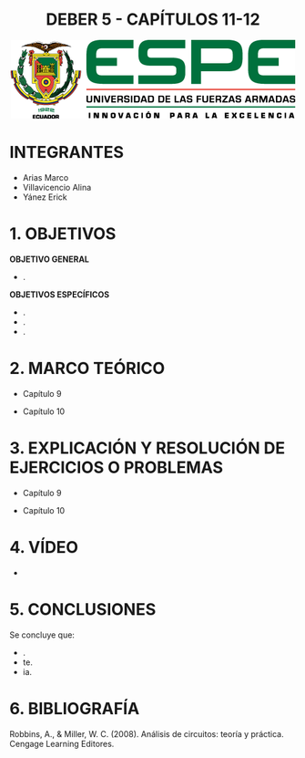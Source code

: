 <div align="center">

# DEBER 5 - CAPÍTULOS 11-12
  
![](https://github.com/erickyanez1/IMAGENES-DEBER-1/blob/main/espe.png) 

</div>

# **INTEGRANTES**

- Arias Marco
- Villavicencio Alina
- Yánez Erick


# **1. OBJETIVOS**

**OBJETIVO GENERAL**
  - .
 
 **OBJETIVOS ESPECÍFICOS**
  - .
  - .
  - .
  
# **2. MARCO TEÓRICO**

- Capítulo 9
<div align="center">



</div>


- Capítulo 10
<div align="center">


</div>




# **3. EXPLICACIÓN Y RESOLUCIÓN DE EJERCICIOS O PROBLEMAS**

- Capítulo 9
<div align="center">




</div>

- Capítulo 10
<div align="center">



</div>

# **4. VÍDEO**

- 

# **5. CONCLUSIONES**

Se concluye que:

- .
- te.
- ia.


# **6. BIBLIOGRAFÍA**

Robbins, A., & Miller, W. C. (2008). Análisis de circuitos: teoría y práctica. Cengage Learning Editores.
